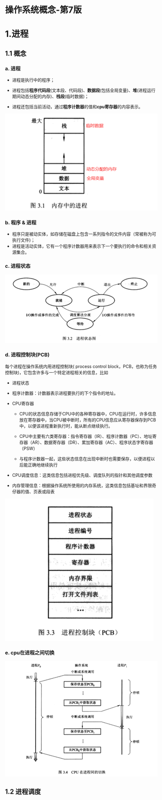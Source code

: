 # 操作系统概念-第7版

# 1.进程

## 1.1 概念

### a. 进程

- 进程是执行中的程序；

- 进程包括**程序代码段**(文本段、代码段)、**数据段**(包括全局变量)、**堆**(进程运行期间动态分配的内存)、**栈段**(临时数据)；
- 进程还包括当前活动，通过**程序计数器**的值和**cpu寄存器**的内容表示。

![内存中的进程](images\内存中的进程.png)

### b. 程序 & 进程

- 程序只是被动实体，如存储在磁盘上包含一系列指令的文件内容（常被称为可执行文件)；
- 进程是活动实体，它有一个程序计数器用来表示下一个要执行的命令和相关资源集合。



### c. 进程状态

![进程状态图](images\进程状态图.png)

### d. 进程控制块(PCB)

每个进程在操作系统内用进程控制块( process control block，PCB，也称为任务控制块)，它包含许多与一个特定进程相关的信息，比如

- 进程状态

- 程序计数器：计数器表示进程要执行的下个指令的地址。

- CPU寄存器

  - CPU的状态信息存储于CPU中的各种寄存器中，CPU在运行时，许多信息放在寄存器中，当CPU被中断时，所有的CPU信息应从寄存器保存到PCB中，以便该进程重新执行时，能从断点继续执行。

  - CPU中主要有六类寄存器：指令寄存器（IR）、程序计数器（PC）、地址寄存器（AR）、数据寄存器（DR）、累加寄存器（AC）、程序状态字寄存器（PSW）
  - 与程序计数器一起，这些状态信息在出现中断时也需要保存，以便进程以后能正确地继续执行

- CPU调度信息：这类信息包括进程优先级、调度队列的指针和其他调度参数

- 内存管理信息：根据操作系统所使用的内存系统，这类信息包括基址和界限奇仔器的值、页表或段表

![PCB](images\PCB.png)

### e. cpu在进程之间切换

![cpu在进程之间切换](images\cpu在进程之间切换.png)

## 1.2 进程调度